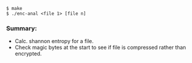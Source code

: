 ```
$ make
$ ./enc-anal <file 1> [file n]
```

### Summary:

- Calc. shannon entropy for a file.
- Check magic bytes at the start to see if file is compressed rather than encrypted.
